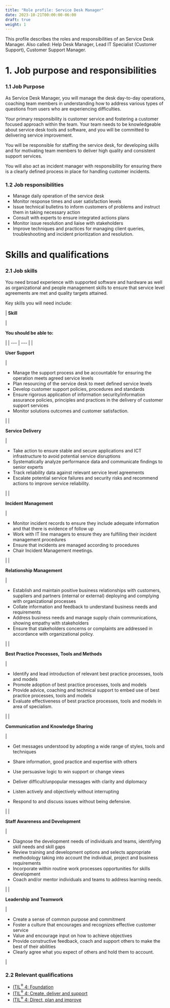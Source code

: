 ```yaml
---
title: "Role profile: Service Desk Manager"
date: 2023-10-21T00:00:00-06:00
draft: true
weight: 1
---
```


This profile describes the roles and responsibilities of an Service Desk Manager. Also called: Help Desk Manager, Lead IT Specialist (Customer Support), Customer Support Manager.

# 1. Job purpose and responsibilities
### 1.1 Job Purpose
As Service Desk Manager, you will manage the desk day-to-day operations, coaching team members in understanding how to address various types of questions from users who are experiencing difficulties.

Your primary responsibility is customer service and fostering a customer focused approach within the team. Your team needs to be knowledgeable about service desk tools and software, and you will be committed to delivering service improvement.

You will be responsible for staffing the service desk, for developing skills and for motivating team members to deliver high quality and consistent support services.

You will also act as incident manager with responsibility for ensuring there is a clearly defined process in place for handling customer incidents.

### 1.2 Job responsibilities
* Manage daily operation of the service desk
* Monitor response times and user satisfaction levels
* Issue technical bulletins to inform customers of problems and instruct them in taking necessary action
* Consult with experts to ensure integrated actions plans
* Monitor issue resolution and liaise with stakeholders
* Improve techniques and practices for managing client queries, troubleshooting and incident prioritization and resolution.

# Skills and qualifications
### 2.1 Job skills
You need broad experience with supported software and hardware as well as organizational and people management skills to ensure that service level agreements are met and quality targets attained.

Key skills you will need include:

| 
**Skill**

 | 

**You should be able to:**

 |
| --- | --- |
| 

**User Support**

 | 

* Manage the support process and be accountable for ensuring the operation meets agreed service levels
* Plan resourcing of the service desk to meet defined service levels
* Develop customer support policies, procedures and standards
* Ensure rigorous application of information security/information assurance policies, principles and practices in the delivery of customer support services
* Monitor solutions outcomes and customer satisfaction.

 |
| 

**Service Delivery**

 | 

* Take action to ensure stable and secure applications and ICT infrastructure to avoid potential service disruptions
* Systematically analyze performance data and communicate findings to senior experts
* Track reliability data against relevant service level agreements
* Escalate potential service failures and security risks and recommend actions to improve service reliability.

 |
| 

**Incident Management**

 | 

* Monitor incident records to ensure they include adequate information and that there is evidence of follow up
* Work with IT line managers to ensure they are fulfilling their incident management procedures
* Ensure that incidents are managed according to procedures
* Chair Incident Management meetings.

 |
| 

**Relationship Management**

 | 

* Establish and maintain positive business relationships with customers, suppliers and partners (internal or external) deploying and complying with organizational processes
* Collate information and feedback to understand business needs and requirements
* Address business needs and manage supply chain communications, showing empathy with stakeholders
* Ensure that stakeholders concerns or complaints are addressed in accordance with organizational policy.

 |
| 

**Best Practice Processes, Tools and Methods**

 | 

* Identify and lead introduction of relevant best practice processes, tools and models
* Promote adoption of best practice processes, tools and models
* Provide advice, coaching and technical support to embed use of best practice processes, tools and models
* Evaluate effectiveness of best practice processes, tools and models in area of specialism.

 |
| 

**Communication and Knowledge Sharing**

 | 

* Get messages understood by adopting a wide range of styles, tools and techniques
* Share information, good practice and expertise with others

* Use persuasive logic to win support or change views
* Deliver difficult/unpopular messages with clarity and diplomacy
* Listen actively and objectively without interrupting
* Respond to and discuss issues without being defensive.

 |
| 

**Staff Awareness and Development**

 | 

* Diagnose the development needs of individuals and teams, identifying skill needs and skill gaps
* Review training and development options and selects appropriate methodology taking into account the individual, project and business requirements
* Incorporate within routine work processes opportunities for skills development
* Coach and/or mentor individuals and teams to address learning needs.

 |
| 

**Leadership and Teamwork**

 | 

* Create a sense of common purpose and commitment
* Foster a culture that encourages and recognizes effective customer service
* Value and encourage input on how to achieve objectives
* Provide constructive feedback, coach and support others to make the best of their abilities
* Clearly agree what you expect of others and hold them to account.

 |

### 2.2 Relevant qualifications
* [ITIL<sup>®</sup> 4: Foundation](https://www.axelos.com/certifications/itil-service-management/itil-4-foundation)
* [ITIL<sup>®</sup> 4: Create, deliver and support](https://www.axelos.com/certifications/itil-service-management/managing-professional/create-deliver-and-support)
* [ITIL<sup>®</sup> 4: Direct, plan and improve](https://www.axelos.com/certifications/itil-service-management/managing-professional/direct-plan-and-improve)
